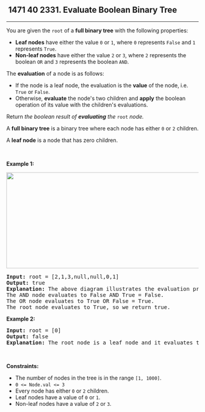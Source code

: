 <h2> 1471 40
2331. Evaluate Boolean Binary Tree</h2><hr><div><p>You are given the <code>root</code> of a <strong>full binary tree</strong> with the following properties:</p>

<ul>
	<li><strong>Leaf nodes</strong> have either the value <code>0</code> or <code>1</code>, where <code>0</code> represents <code>False</code> and <code>1</code> represents <code>True</code>.</li>
	<li><strong>Non-leaf nodes</strong> have either the value <code>2</code> or <code>3</code>, where <code>2</code> represents the boolean <code>OR</code> and <code>3</code> represents the boolean <code>AND</code>.</li>
</ul>

<p>The <strong>evaluation</strong> of a node is as follows:</p>

<ul>
	<li>If the node is a leaf node, the evaluation is the <strong>value</strong> of the node, i.e. <code>True</code> or <code>False</code>.</li>
	<li>Otherwise, <strong>evaluate</strong> the node's two children and <strong>apply</strong> the boolean operation of its value with the children's evaluations.</li>
</ul>

<p>Return<em> the boolean result of <strong>evaluating</strong> the </em><code>root</code><em> node.</em></p>

<p>A <strong>full binary tree</strong> is a binary tree where each node has either <code>0</code> or <code>2</code> children.</p>

<p>A <strong>leaf node</strong> is a node that has zero children.</p>

<p>&nbsp;</p>
<p><strong class="example">Example 1:</strong></p>
<img alt="" src="https://assets.leetcode.com/uploads/2022/05/16/example1drawio1.png" style="width: 700px; height: 252px;">
<pre><strong>Input:</strong> root = [2,1,3,null,null,0,1]
<strong>Output:</strong> true
<strong>Explanation:</strong> The above diagram illustrates the evaluation process.
The AND node evaluates to False AND True = False.
The OR node evaluates to True OR False = True.
The root node evaluates to True, so we return true.</pre>

<p><strong class="example">Example 2:</strong></p>

<pre><strong>Input:</strong> root = [0]
<strong>Output:</strong> false
<strong>Explanation:</strong> The root node is a leaf node and it evaluates to false, so we return false.
</pre>

<p>&nbsp;</p>
<p><strong>Constraints:</strong></p>

<ul>
	<li>The number of nodes in the tree is in the range <code>[1, 1000]</code>.</li>
	<li><code>0 &lt;= Node.val &lt;= 3</code></li>
	<li>Every node has either <code>0</code> or <code>2</code> children.</li>
	<li>Leaf nodes have a value of <code>0</code> or <code>1</code>.</li>
	<li>Non-leaf nodes have a value of <code>2</code> or <code>3</code>.</li>
</ul>
</div>